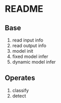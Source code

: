 
# README

## Base

1. read input info
2. read output info
3. model init
4. fixed model infer
5. dynamic model infer

## Operates

1. classify
2. detect